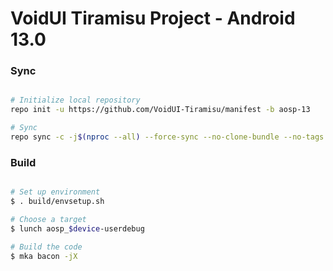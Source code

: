 # VoidUI Tiramisu Project - Android 13.0


### Sync ###

```bash

# Initialize local repository
repo init -u https://github.com/VoidUI-Tiramisu/manifest -b aosp-13

# Sync
repo sync -c -j$(nproc --all) --force-sync --no-clone-bundle --no-tags
```

### Build ###

```bash

# Set up environment
$ . build/envsetup.sh

# Choose a target
$ lunch aosp_$device-userdebug

# Build the code
$ mka bacon -jX
```
